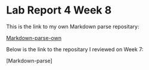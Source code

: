 # Lab Report 4 Week 8

This is the link to my own Markdown parse repositary:

[Markdown-parse-own](https://github.com/FishInAZ/makrdown-parse-own.git)

Below is the link to the repositary I reviewed on Week 7:

[Markdown-parse]